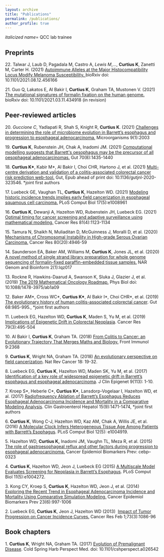 ```yaml
---
layout: archive
title: "Publications"
permalink: /publications/
author_profile: true
---
```

<i>italicized name</i>= QCC lab trainee
<h2>Preprints</h2>

<p>22.  Talwar J, Laub D, Pagadala M, Castro A, <i>Lewis M</i>,..., <strong>Curtius K</strong>, Zanetti M, Carter H. (2021) <a href="https://www.biorxiv.org/content/10.1101/2021.08.12.456166v1.abstract" target="_blank"> Autoimmune Alleles at the Major Histocompatibility Locus Modify Melanoma Susceptibility. </a> bioRxiv doi: 10.1101/2021.08.12.456166
<p>21.  Guo Q, Lakatos E, Al Bakir I, <strong>Curtius K</strong>, Graham TA, Mustonen V. (2021) <a href="https://www.biorxiv.org/content/10.1101/2021.03.11.434918v1" target="_blank"> The mutational signatures of formalin fixation on the human genome.</a> bioRxiv doi: 10.1101/2021.03.11.434918 (in revision)

<h2>Peer-reviewed articles</h2>
<p>20. <i>Guccione C</i>, Yadlapati R, Shah S, Knight R, <strong>Curtius K</strong>. (2021) <a href="https://www.mdpi.com/2076-2607/9/10/2003" target="_blank"> Challenges in determining the role of microbiome evolution in Barrett’s esophagus and progression to esophageal adenocarcinoma.</a> Microorganisms 9(1):2003
<p>19. <strong>Curtius K</strong>, Rubenstein JH, Chak A, Inadomi JM. (2021) <a href="https://gut.bmj.com/content/70/8/1435.long" target="_blank"> Computational modelling suggests that Barrett's oesophagus may be the precursor of all oesophageal adenocarcinomas.</a> Gut 70(8):1435-1440
</p><p>18. <strong>Curtius K*</strong>, Kabir M*, Al Bakir I, Choi CHR, Hartono J, et al. (2021) <a href="https://gut.bmj.com/content/early/2021/05/13/gutjnl-2020-323546.abstract" target="_blank"> Multi-centre derivation and validation of a colitis-associated colorectal cancer risk prediction web-tool.</a> Gut, Epub ahead of print doi: 10.1136/gutjnl-2020-323546. *joint first authors 
</p><p>17. Luebeck GE, Vaughan TL, <strong>Curtius K</strong>, Hazelton WD. (2021) <a href="https://journals.plos.org/ploscompbiol/article?id=10.1371/journal.pcbi.1008961" target="_blank"> Modeling historic incidence trends implies early field cancerization in esophageal squamous cell carcinoma.</a> PLoS Comput Biol 17(5):e1008961
</p><p>16. <strong>Curtius K</strong>, Dewanji A, Hazelton WD, Rubenstein JH, Luebeck EG. (2021) <a href="https://cancerres.aacrjournals.org/content/81/4/1123.short" target="_blank"> Optimal timing for cancer screening and adaptive surveillance using mathematical modeling.</a> Cancer Res 81(4):1123-1134 
</p><p>15. Tamura N, Shaikh N, Muliaditan D, McGuinness J, Moralli D, et al. (2020) <a href="https://cancerres.aacrjournals.org/content/80/22/4946.long" target="_blank">Mechanisms of Chromosomal Instability in High-grade Serous Ovarian Carcinoma.</a> Cancer Res 80(20):4946-59</p>
<p>14. Saunderson EA, Baker AM, Williams M, <strong>Curtius K</strong>,  Jones JL, et al. (2020) <a href="https://academic.oup.com/nargab/article/2/1/lqz017/5678524" target="_blank">A novel method of single strand library preparation for whole genome sequencing of formalin-fixed paraffin-embedded tissue samples.</a> NAR Genom and Bioinform 2(1):lqz017
</p><p>13.  Rockne R, Hawkins-Daarud A, Swanson K, Sluka J, Glazier J, et al. (2019)  <a href="https://iopscience.iop.org/article/10.1088/1478-3975/ab1a09/meta" target="_blank">The 2019 Mathematical Oncology Roadmap.</a> Phys Biol doi: 10.1088/1478-3975/ab1a09 
</p><p>12.  Baker AM*, Cross WC*, <strong>Curtius K*</strong>, Al Bakir I*, Choi CHR*, et al. (2019)  <a href="https://gut.bmj.com/content/68/6/985.abstract" target="_blank">The evolutionary history of human colitis-associated colorectal cancer</a>. Gut 68:985-995.,  *joint first authors
</p><p>11.  Luebeck EG, Hazelton WD, <strong>Curtius K</strong>, Maden S, Yu M, et al. (2019) <a href="http://cancerres.aacrjournals.org/content/early/2018/12/19/0008-5472.CAN-18-1682.full-text.pdf" target="_blank">Implications of Epigenetic Drift in Colorectal Neoplasia</a>. Cancer Res 79(3):495-504
</p><p>10.  Al Bakir I, <strong>Curtius K</strong>, Graham TA. (2018) <a href="https://www.frontiersin.org/articles/10.3389/fimmu.2018.02368/full" target="_blank">From Colitis to Cancer: an Evolutionary Trajectory That Merges Maths and Biology.</a> Front Immunol 9:2368
</p><p>9.  <strong>Curtius K</strong>, Wright NA, Graham TA. (2018) <a href="https://www.nature.com/articles/nrc.2017.102" target="_blank">An evolutionary perspective on field cancerization</a>. Nat Rev Cancer 18: 19-32.
</p><p>8.  Luebeck EG, <strong>Curtius K</strong>, Hazelton WD, Maden SK, Yu M, et al. (2017) <a href="https://clinicalepigeneticsjournal.biomedcentral.com/articles/10.1186/s13148-017-0409-4" target="_blank">Identification of a key role of widespread epigenetic drift in Barrett’s esophagus and esophageal adenocarcinoma</a>. J Clin Epigenet 9(113): 1-10. </p>
<p>7. Kroep S*, Heberle C*, <strong>Curtius K*</strong>,  Lansdorp-Vogelaar I, Hazelton WD, et al. (2017) <a href="https://www.gastrojournal.org/article/S1542-3565(17)30019-8/abstract" target="_blank">Radiofrequency Ablation of Barrett’s Esophagus Reduces Esophageal Adenocarcinoma Incidence and Mortality in a Comparative Modeling Analysis</a>. Clin Gastroenterol Hepatol 15(9):1471-1474, *joint first authors</p>
<p>6. <strong>Curtius K</strong>, Wong C-J, Hazelton WD, Kaz AM, Chak A, Willis JE, et al. (2016) <a href="http://journals.plos.org/ploscompbiol/article?id=10.1371/journal.pcbi.1004919" target="_blank">A Molecular Clock Infers Heterogeneous Tissue Age Among Patients with Barrett’s Esophagus</a>. PLoS Comput Biol 12(5): e1004919. </p>
<p>5. Hazelton WD, <strong>Curtius K,</strong> Inadomi JM, Vaughn TL, Meza R, et al. (2015) <a href="http://cebp.aacrjournals.org/content/early/2015/06/10/1055-9965.EPI-15-0323-T" target="_blank">The role of gastroesophageal reflux and other factors during progression to esophageal adenocarcinoma.</a> Cancer Epidemiol Biomarkers Prev: cebp–0323<br/></p>
<p>4. <strong>Curtius K</strong>, Hazelton WD, Jeon J, Luebeck EG (2015) <a href="http://journals.plos.org/ploscompbiol/article?id=10.1371/journal.pcbi.1004272" target="_blank">A Multiscale Model Evaluates Screening for Neoplasia in Barrett’s Esophagus</a>. PLoS Comput Biol 11(5):e1004272. </p>
<p>3. Kong CY, Kroep S, <strong>Curtius K</strong>, Hazelton WD, Jeon J, et al. (2014) <a href="http://cebp.aacrjournals.org/content/23/6/997.long" target="_blank">Exploring the Recent Trend in Esophageal Adenocarcinoma Incidence and Mortality Using Comparative Simulation Modeling.</a> Cancer Epidemiol Biomarkers Prev 23(6):997-1006</p>
<p>2. Luebeck EG, <strong>Curtius K</strong>, Jeon J, Hazelton WD (2013)  <a href="http://cancerres.aacrjournals.org/cgi/pmidlookup?view=long&amp;pmid=23054397" target="_blank">Impact of Tumor Progression on Cancer Incidence Curves.</a> Cancer Res Feb 1;73(3):1086-96</p>

<h2>Book chapters</h2>

<p>1.  <strong>Curtius K</strong>, Wright NA, Graham TA. (2017) <a href="http://perspectivesinmedicine.cshlp.org/content/early/2017/05/09/cshperspect.a026542.abstract" target="_blank">Evolution of Premalignant Disease</a>. Cold Spring Harb Perspect Med. doi: 10.1101/cshperspect.a026542 </p>


